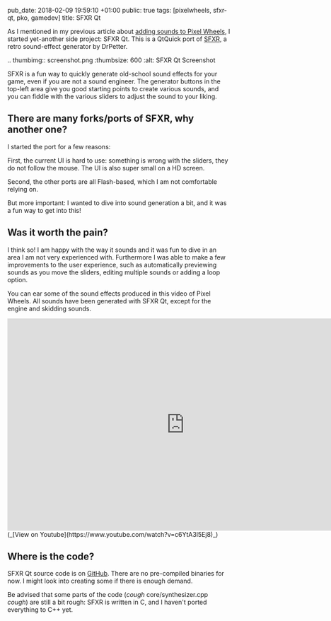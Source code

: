 pub_date: 2018-02-09 19:59:10 +01:00
public: true
tags: [pixelwheels, sfxr-qt, pko, gamedev]
title: SFXR Qt

As I mentioned in my previous article about [adding sounds to Pixel Wheels][pw], I started yet-another side project: SFXR Qt. This is a QtQuick port of [SFXR][sfxr], a retro sound-effect generator by DrPetter.

.. thumbimg:: screenshot.png
    :thumbsize: 600
    :alt: SFXR Qt Screenshot

SFXR is a fun way to quickly generate old-school sound effects for your game, even if you are not a sound engineer. The generator buttons in the top-left area give you good starting points to create various sounds, and you can fiddle with the various sliders to adjust the sound to your liking.

## There are many forks/ports of SFXR, why another one?

I started the port for a few reasons:

First, the current UI is hard to use: something is wrong with the sliders, they do not follow the mouse. The UI is also super small on a HD screen.

Second, the other ports are all Flash-based, which I am not comfortable relying on.

But more important: I wanted to dive into sound generation a bit, and it was a fun way to get into this!

<!-- break -->

## Was it worth the pain?

I think so! I am happy with the way it sounds and it was fun to dive in an area I am not very experienced with. Furthermore I was able to make a few improvements to the user experience, such as automatically previewing sounds as you move the sliders, editing multiple sounds or adding a loop option.

You can ear some of the sound effects produced in this video of Pixel Wheels. All sounds have been generated with SFXR Qt, except for the engine and skidding sounds.

<iframe width="800" height="480" src="https://www.youtube.com/embed/c6YtA3l5Ej8" frameborder="0" allowfullscreen>
</iframe>
(_[View on Youtube](https://www.youtube.com/watch?v=c6YtA3l5Ej8)_)

## Where is the code?

SFXR Qt source code is on [GitHub][gh]. There are no pre-compiled binaries for now. I might look into creating some if there is enough demand.

Be advised that some parts of the code (*cough* core/synthesizer.cpp *cough*) are still a bit rough: SFXR is written in C, and I haven't ported everything to C++ yet.

[pw]: ../pixelwheels-0-6-0/
[gh]: https://github.com/agateau/sfxr-qt
[sfxr]: http://www.drpetter.se/project_sfxr.html
